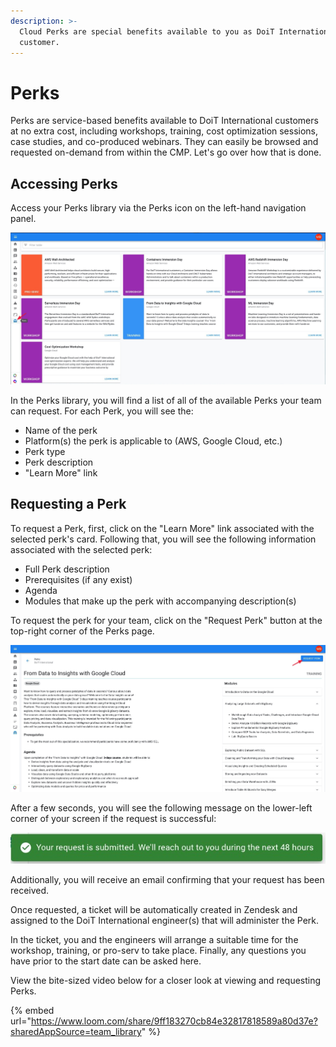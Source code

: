 ```yaml
---
description: >-
  Cloud Perks are special benefits available to you as DoiT International
  customer.
---
```


# Perks

Perks are service-based benefits available to DoiT International customers at no extra cost, including workshops, training, cost optimization sessions, case studies, and co-produced webinars. They can easily be browsed and requested on-demand from within the CMP. Let's go over how that is done.

## Accessing Perks

Access your Perks library via the Perks icon on the left-hand navigation panel.

![A screenshot showing the location of the _Perks_ menu item](../.gitbook/assets/perks.jpg)

 In the Perks library, you will find a list of all of the available Perks your team can request. For each Perk, you will see the:

* Name of the perk
* Platform(s) the perk is applicable to (AWS, Google Cloud, etc.)
* Perk type
* Perk description
* "Learn More" link

## Requesting a Perk

To request a Perk, first, click on the "Learn More" link associated with the selected perk's card. Following that, you will see the following information associated with the selected perk:

* Full Perk description
* Prerequisites (if any exist)
* Agenda
* Modules that make up the perk with accompanying description(s)

To request the perk for your team, click on the "Request Perk" button at the top-right corner of the Perks page.

![A screenshot showing the location of the _Request Perk_ button](../.gitbook/assets/perk-specifics.jpg)

After a few seconds, you will see the following message on the lower-left corner of your screen if the request is successful:

!["Your request is submitted. We'll reach out to you during the next 48 hours"](../.gitbook/assets/perk-request.jpg)

Additionally, you will receive an email confirming that your request has been received.

Once requested, a ticket will be automatically created in Zendesk and assigned to the DoiT International engineer(s) that will administer the Perk.

In the ticket, you and the engineers will arrange a suitable time for the workshop, training, or pro-serv to take place. Finally, any questions you have prior to the start date can be asked here.

View the bite-sized video below for a closer look at viewing and requesting Perks.

{% embed url="https://www.loom.com/share/9ff183270cb84e32817818589a80d37e?sharedAppSource=team_library" %}
